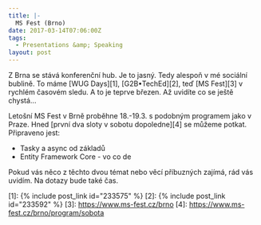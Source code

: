 ```yaml
---
title: |-
  MS Fest (Brno)
date: 2017-03-14T07:06:00Z
tags:
  - Presentations &amp; Speaking
layout: post
---
```

Z Brna se stává konferenční hub. Je to jasný. Tedy alespoň v mé sociální bublině. To máme [WUG Days][1], [G2B•TechEd][2], teď [MS Fest][3] v rychlém časovém sledu. A to je teprve březen. Až uvidíte co se ještě chystá...

Letošní MS Fest v Brně proběhne 18.-19.3. s podobným programem jako v Praze. Hned [první dva sloty v sobotu dopoledne][4] se můžeme potkat. Připraveno jest:

* Tasky a async od základů
* Entity Framework Core - vo co de

Pokud vás něco z těchto dvou témat nebo věcí příbuzných zajímá, rád vás uvidím. Na dotazy bude také čas.

[1]: {% include post_link id="233575" %}
[2]: {% include post_link id="233592" %}
[3]: https://www.ms-fest.cz/brno
[4]: https://www.ms-fest.cz/brno/program/sobota